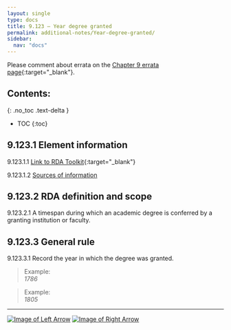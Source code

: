 ```yaml
---
layout: single
type: docs
title: 9.123 — Year degree granted
permalink: additional-notes/Year-degree-granted/
sidebar:
  nav: "docs"
---
```


Please comment about errata on the [Chapter 9 errata page](https://docs.google.com/document/d/1O-4HOsrSwNPkw28P9J9SWmJv0cwGZ0DGGSfXrEWaaO0/edit#heading=h.x37anth8np8t){:target="_blank"}.

## Contents:
{: .no_toc .text-delta }

- TOC
{:toc}

## 9.123.1 Element information

<a name="9.123.1.1">9.123.1.1</a> [Link to RDA Toolkit](https://beta.rdatoolkit.org/Content/Index?externalId=en-US_ala-1b19dd8e-f64e-3211-ac1b-afff9b730551){:target="_blank"}

<a name="9.123.1.2">9.123.1.2</a> [Sources of information](/DCRMR/additional-notes/#9011-sources-of-information)

## 9.123.2 RDA definition and scope

<a name="9.123.2.1">9.123.2.1</a> A timespan during which an academic degree is conferred by a granting institution or faculty.

## 9.123.3 General rule

<a name="9.123.3.1">9.123.3.1</a> Record the year in which the degree was granted.

>Example:  
> <CITE>1786</CITE>

>Example:  
> <CITE>1805</CITE>

---

[![Image of Left Arrow](https://rbms-bsc.github.io/DCRMR/assets/pictures/navigation/Arrow_Left.png "9.122 — Degree granting institution")](/DCRMR/additional-notes/Degree-granting-institution/) [![Image of Right Arrow](https://rbms-bsc.github.io/DCRMR/assets/pictures/navigation/Arrow_Right.png "9.2 — Note on expression")](/DCRMR/additional-notes/Note-on-expression/)

